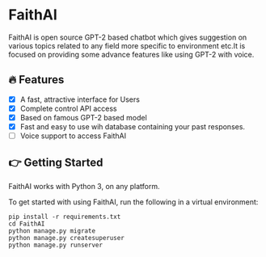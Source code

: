 # FaithAI
FaithAI is open source GPT-2 based chatbot which gives suggestion on various topics related to any field more specific to environment etc.It is focused on providing some advance features like using GPT-2 with voice.

## 🔥 Features

- [x] A fast, attractive interface for Users
- [x] Complete control API access
- [x] Based on famous GPT-2 based model
- [x] Fast and easy to use wih database containing your past responses.
- [ ] Voice support to access FaithAI

## 👉 Getting Started
FaithAI works with Python 3, on any platform.

To get started with using FaithAI, run the following in a virtual environment:
```
pip install -r requirements.txt
cd FaithAI
python manage.py migrate
python manage.py createsuperuser
python manage.py runserver
```
